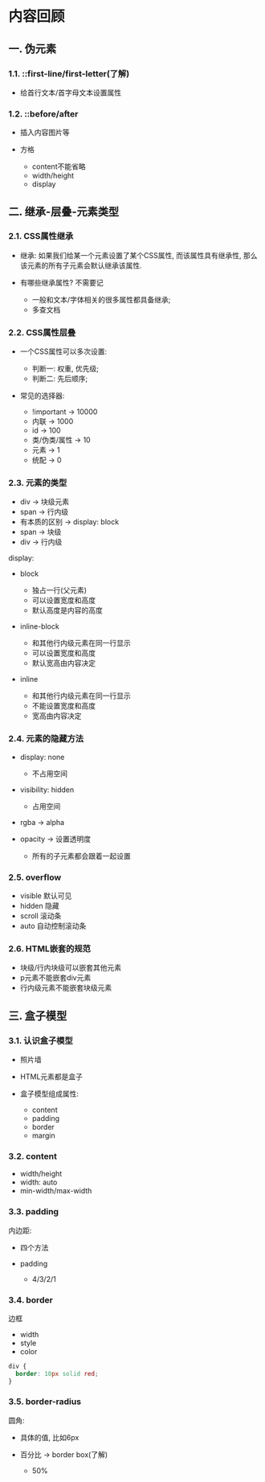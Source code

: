 # 内容回顾

## 一. 伪元素

### 1.1. ::first-line/first-letter(了解)

- 给首行文本/首字母文本设置属性

### 1.2. ::before/after

- 插入内容图片等
- 方格

   - content不能省略
   - width/height
   - display

## 二. 继承-层叠-元素类型

### 2.1. CSS属性继承

- 继承: 如果我们给某一个元素设置了某个CSS属性, 而该属性具有继承性, 那么该元素的所有子元素会默认继承该属性.
- 有哪些继承属性? 不需要记

   - 一般和文本/字体相关的很多属性都具备继承;
   - 多查文档

### 2.2. CSS属性层叠

- 一个CSS属性可以多次设置:

   - 判断一: 权重, 优先级;
   - 判断二: 先后顺序;
- 常见的选择器:

   - !important -> 10000
   - 内联 -> 1000
   - id -> 100
   - 类/伪类/属性 -> 10
   - 元素 -> 1
   - 统配 -> 0

### 2.3. 元素的类型

- div -> 块级元素
- span -> 行内级
- 有本质的区别 -> display: block
- span -> 块级
- div -> 行内级

display:

- block

   - 独占一行(父元素)
   - 可以设置宽度和高度
   - 默认高度是内容的高度
- inline-block

   - 和其他行内级元素在同一行显示
   - 可以设置宽度和高度
   - 默认宽高由内容决定
- inline

   - 和其他行内级元素在同一行显示
   - 不能设置宽度和高度
   - 宽高由内容决定

### 2.4. 元素的隐藏方法

- display: none

   - 不占用空间
- visibility: hidden

   - 占用空间
- rgba -> alpha
- opacity -> 设置透明度

   - 所有的子元素都会跟着一起设置

### 2.5. overflow

- visible 默认可见
- hidden 隐藏
- scroll 滚动条
- auto 自动控制滚动条

### 2.6. HTML嵌套的规范

- 块级/行内块级可以嵌套其他元素
- p元素不能嵌套div元素
- 行内级元素不能嵌套块级元素

## 三. 盒子模型

### 3.1. 认识盒子模型

- 照片墙
- HTML元素都是盒子
- 盒子模型组成属性:

   - content
   - padding
   - border
   - margin

### 3.2. content

- width/height
- width: auto
- min-width/max-width

### 3.3. padding

内边距:

- 四个方法
- padding

   - 4/3/2/1

### 3.4. border

边框

- width
- style
- color

```css
div {
  border: 10px solid red;
}
```

### 3.5. border-radius

圆角:

- 具体的值, 比如6px
- 百分比 -> border box(了解)

   - 50%
